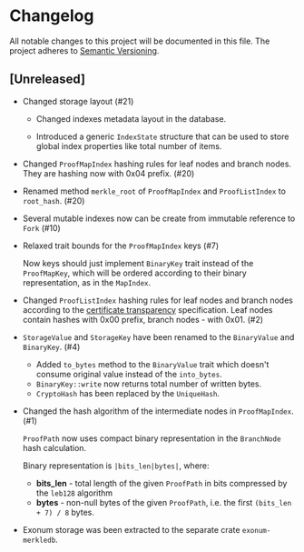 # Changelog

All notable changes to this project will be documented in this file.
The project adheres to [Semantic Versioning](http://semver.org/spec/v2.0.0.html).

## [Unreleased]

- Changed storage layout (#21)

  - Changed indexes metadata layout in the database.

  - Introduced a generic `IndexState` structure that can be used to store global
    index properties like total number of items.

- Changed `ProofMapIndex` hashing rules for leaf nodes and branch nodes.
  They are hashing now with 0x04 prefix. (#20)

- Renamed method `merkle_root` of `ProofMapIndex` and `ProofListIndex` to
  `root_hash`. (#20)

- Several mutable indexes now can be create from immutable reference to `Fork` (#10)

- Relaxed trait bounds for the `ProofMapIndex` keys (#7)

  Now keys should just implement `BinaryKey` trait instead of the
  `ProofMapKey`, which will be ordered according to their binary
  representation, as in the `MapIndex`.

- Changed `ProofListIndex` hashing rules for leaf nodes and branch nodes according
  to the [certificate transparency](https://tools.ietf.org/html/rfc6962#section-2.1)
  specification. Leaf nodes contain hashes with 0x00 prefix, branch nodes - with
  0x01. (#2)

- `StorageValue` and `StorageKey` have been renamed to the `BinaryValue`
  and `BinaryKey`. (#4)

  - Added `to_bytes` method to the `BinaryValue` trait which doesn't consume
    original value instead of the `into_bytes`.
  - `BinaryKey::write` now returns total number of written bytes.
  - `CryptoHash` has been replaced by the `UniqueHash`.

- Changed the hash algorithm of the intermediate nodes in `ProofMapIndex`. (#1)

  `ProofPath` now uses compact binary representation in the `BranchNode`
  hash calculation.

  Binary representation is `|bits_len|bytes|`, where:

  - **bits_len** - total length of the given `ProofPath` in bits compressed
    by the `leb128` algorithm
  - **bytes** - non-null bytes of the given `ProofPath`, i.e. the first
    `(bits_len + 7) / 8` bytes.

- Exonum storage was been extracted to the separate crate `exonum-merkledb`.
